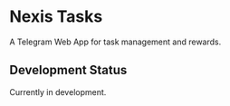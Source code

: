 # Nexis Tasks

A Telegram Web App for task management and rewards.

## Development Status
Currently in development.
